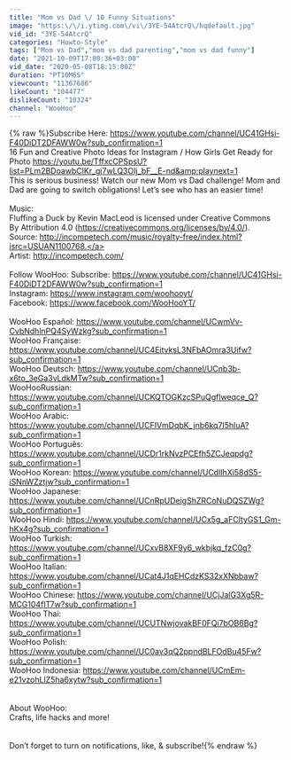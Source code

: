 ```yaml
---
title: "Mom vs Dad \/ 10 Funny Situations"
image: "https:\/\/i.ytimg.com\/vi\/3YE-54AtcrQ\/hqdefault.jpg"
vid_id: "3YE-54AtcrQ"
categories: "Howto-Style"
tags: ["Mom vs Dad","mom vs dad parenting","mom vs dad funny"]
date: "2021-10-09T17:00:36+03:00"
vid_date: "2020-05-08T18:15:00Z"
duration: "PT10M6S"
viewcount: "11367686"
likeCount: "104477"
dislikeCount: "10324"
channel: "WooHoo"
---
```

{% raw %}Subscribe Here: <a rel="nofollow" target="blank" href="https://www.youtube.com/channel/UC41GHsi-F40DiDT2DFAWW0w?sub_confirmation=1">https://www.youtube.com/channel/UC41GHsi-F40DiDT2DFAWW0w?sub_confirmation=1</a><br />16 Fun and Creative Photo Ideas for Instagram / How Girls Get Ready for Photo <a rel="nofollow" target="blank" href="https://youtu.be/TffxcCPSpsU?list=PLm2BDoawbClKr_gj7wLQ3OIj_bF__E-nd&amp;playnext=1">https://youtu.be/TffxcCPSpsU?list=PLm2BDoawbClKr_gj7wLQ3OIj_bF__E-nd&amp;playnext=1</a><br />This is serious business! Watch our new Mom vs Dad challenge! Mom and Dad are going to switch obligations! Let’s see who has an easier time!<br /><br />Music:  <br />Fluffing a Duck by Kevin MacLeod is licensed under Creative Commons<br />By Attribution 4.0 (<a rel="nofollow" target="blank" href="https://creativecommons.org/licenses/by/4.0/).">https://creativecommons.org/licenses/by/4.0/).</a><br />Source: <a rel="nofollow" target="blank" href="http://incompetech.com/music/royalty-free/index.html?isrc=USUAN1100768.">http://incompetech.com/music/royalty-free/index.html?isrc=USUAN1100768.</a><br />Artist: <a rel="nofollow" target="blank" href="http://incompetech.com/">http://incompetech.com/</a> <br /><br />Follow WooHoo:                                                                                                                                                         Subscribe: <a rel="nofollow" target="blank" href="https://www.youtube.com/channel/UC41GHsi-F40DiDT2DFAWW0w?sub_confirmation=1">https://www.youtube.com/channel/UC41GHsi-F40DiDT2DFAWW0w?sub_confirmation=1</a>                           <br />Instagram: <a rel="nofollow" target="blank" href="https://www.instagram.com/woohooyt/">https://www.instagram.com/woohooyt/</a> <br />Facebook: <a rel="nofollow" target="blank" href="https://www.facebook.com/WooHooYT/">https://www.facebook.com/WooHooYT/</a> <br /><br />WooHoo Español: <a rel="nofollow" target="blank" href="https://www.youtube.com/channel/UCwmVv-CvbNdhlnPQ4SyWzkg?sub_confirmation=1">https://www.youtube.com/channel/UCwmVv-CvbNdhlnPQ4SyWzkg?sub_confirmation=1</a> <br />WooHoo Française: <a rel="nofollow" target="blank" href="https://www.youtube.com/channel/UC4EitvksL3NFbAOmra3Uifw?sub_confirmation=1">https://www.youtube.com/channel/UC4EitvksL3NFbAOmra3Uifw?sub_confirmation=1</a> <br />WooHoo Deutsch: <a rel="nofollow" target="blank" href="https://www.youtube.com/channel/UCnb3b-x6to_3eGa3vLdkMTw?sub_confirmation=1">https://www.youtube.com/channel/UCnb3b-x6to_3eGa3vLdkMTw?sub_confirmation=1</a> <br />WooHooRussian: <a rel="nofollow" target="blank" href="https://www.youtube.com/channel/UCKQTOGKzcSPuQgflweqce_Q?sub_confirmation=1">https://www.youtube.com/channel/UCKQTOGKzcSPuQgflweqce_Q?sub_confirmation=1</a> <br />WooHoo Arabic: <a rel="nofollow" target="blank" href="https://www.youtube.com/channel/UCFIVmDqbK_jnb6kq7I5hluA?sub_confirmation=1">https://www.youtube.com/channel/UCFIVmDqbK_jnb6kq7I5hluA?sub_confirmation=1</a> <br />WooHoo Português: <a rel="nofollow" target="blank" href="https://www.youtube.com/channel/UCDr1rkNvzPCEfh5ZCJeqpdg?sub_confirmation=1">https://www.youtube.com/channel/UCDr1rkNvzPCEfh5ZCJeqpdg?sub_confirmation=1</a> <br />WooHoo Korean: <a rel="nofollow" target="blank" href="https://www.youtube.com/channel/UCdlIhXi58dS5-iSNnWZztjw?sub_confirmation=1">https://www.youtube.com/channel/UCdlIhXi58dS5-iSNnWZztjw?sub_confirmation=1</a> <br />WooHoo Japanese: <a rel="nofollow" target="blank" href="https://www.youtube.com/channel/UCnRpUDeigShZRCoNuDQSZWg?sub_confirmation=1">https://www.youtube.com/channel/UCnRpUDeigShZRCoNuDQSZWg?sub_confirmation=1</a> <br />WooHoo Hindi: <a rel="nofollow" target="blank" href="https://www.youtube.com/channel/UCx5g_aFCltyGS1_Gm-hKx4g?sub_confirmation=1">https://www.youtube.com/channel/UCx5g_aFCltyGS1_Gm-hKx4g?sub_confirmation=1</a> <br />WooHoo Turkish: <a rel="nofollow" target="blank" href="https://www.youtube.com/channel/UCxvB8XF9y6_wkbjkq_fzC0g?sub_confirmation=1">https://www.youtube.com/channel/UCxvB8XF9y6_wkbjkq_fzC0g?sub_confirmation=1</a><br />WooHoo Italian: <a rel="nofollow" target="blank" href="https://www.youtube.com/channel/UCat4J1qEHCdzKS32xXNbbaw?sub_confirmation=1">https://www.youtube.com/channel/UCat4J1qEHCdzKS32xXNbbaw?sub_confirmation=1</a> <br />WooHoo Chinese: <a rel="nofollow" target="blank" href="https://www.youtube.com/channel/UCjJalG3Xg5R-MCG104fIT7w?sub_confirmation=1">https://www.youtube.com/channel/UCjJalG3Xg5R-MCG104fIT7w?sub_confirmation=1</a> <br />WooHoo Thai: <a rel="nofollow" target="blank" href="https://www.youtube.com/channel/UCUTNwjovakBF0FQi7bOB6Bg?sub_confirmation=1">https://www.youtube.com/channel/UCUTNwjovakBF0FQi7bOB6Bg?sub_confirmation=1</a> <br />WooHoo Polish: <a rel="nofollow" target="blank" href="https://www.youtube.com/channel/UC0av3qQ2ppndBLFOdBu45Fw?sub_confirmation=1">https://www.youtube.com/channel/UC0av3qQ2ppndBLFOdBu45Fw?sub_confirmation=1</a> <br />WooHoo Indonesia: <a rel="nofollow" target="blank" href="https://www.youtube.com/channel/UCmEm-e21vzohLlZ5ha6xytw?sub_confirmation=1">https://www.youtube.com/channel/UCmEm-e21vzohLlZ5ha6xytw?sub_confirmation=1</a> <br /><br /><br />About WooHoo: <br />Crafts, life hacks and more!<br /><br /><br />Don’t forget to turn on notifications, like, &amp; subscribe!{% endraw %}
